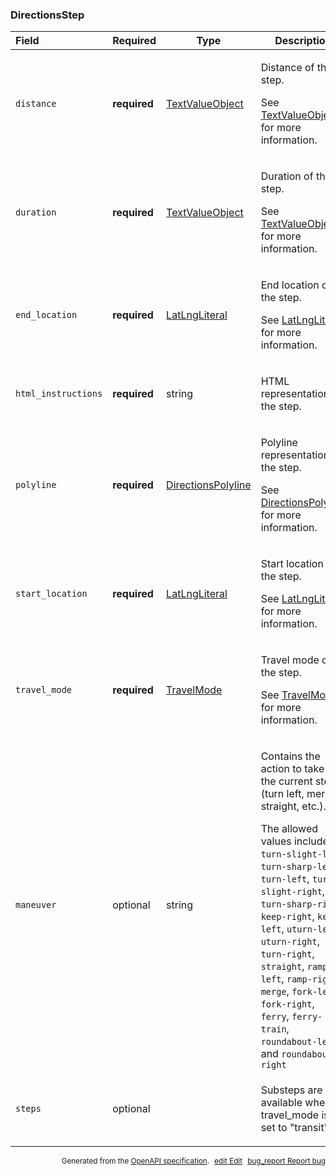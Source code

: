 <!--- This is a generated file, do not edit! -->
<!--- [START maps_http_schema_directionsstep] -->
<h3 class="schema-object" id="DirectionsStep">DirectionsStep</h3>

| Field               | Required     | Type                                                           | Description                                                                                                                                                                                                                                                                                                                                                                                                                                                                                                          |
| :------------------ | ------------ | -------------------------------------------------------------- | -------------------------------------------------------------------------------------------------------------------------------------------------------------------------------------------------------------------------------------------------------------------------------------------------------------------------------------------------------------------------------------------------------------------------------------------------------------------------------------------------------------------- |
| `distance`          | **required** | [TextValueObject](#TextValueObject "TextValueObject")          | <div class="ref-property-description"><p>Distance of the step.</p><p>See <a href="#TextValueObject">TextValueObject</a> for more information.</div>                                                                                                                                                                                                                                                                                                                                                                  |
| `duration`          | **required** | [TextValueObject](#TextValueObject "TextValueObject")          | <div class="ref-property-description"><p>Duration of the step.</p><p>See <a href="#TextValueObject">TextValueObject</a> for more information.</div>                                                                                                                                                                                                                                                                                                                                                                  |
| `end_location`      | **required** | [LatLngLiteral](#LatLngLiteral "LatLngLiteral")                | <div class="ref-property-description"><p>End location of the step.</p><p>See <a href="#LatLngLiteral">LatLngLiteral</a> for more information.</div>                                                                                                                                                                                                                                                                                                                                                                  |
| `html_instructions` | **required** | string                                                         | <div class="nonref-property-description"><p>HTML representation of the step.</p></div>                                                                                                                                                                                                                                                                                                                                                                                                                               |
| `polyline`          | **required** | [DirectionsPolyline](#DirectionsPolyline "DirectionsPolyline") | <div class="ref-property-description"><p>Polyline representation of the step.</p><p>See <a href="#DirectionsPolyline">DirectionsPolyline</a> for more information.</div>                                                                                                                                                                                                                                                                                                                                             |
| `start_location`    | **required** | [LatLngLiteral](#LatLngLiteral "LatLngLiteral")                | <div class="ref-property-description"><p>Start location of the step.</p><p>See <a href="#LatLngLiteral">LatLngLiteral</a> for more information.</div>                                                                                                                                                                                                                                                                                                                                                                |
| `travel_mode`       | **required** | [TravelMode](#TravelMode "TravelMode")                         | <div class="ref-property-description"><p>Travel mode of the step.</p><p>See <a href="#TravelMode">TravelMode</a> for more information.</div>                                                                                                                                                                                                                                                                                                                                                                         |
| `maneuver`          | optional     | string                                                         | <div class="nonref-property-description"><p>Contains the action to take for the current step (turn left, merge, straight, etc.).</p><div class="notranslate">The allowed values include: `turn-slight-left`, `turn-sharp-left`, `turn-left`, `turn-slight-right`, `turn-sharp-right`, `keep-right`, `keep-left`, `uturn-left`, `uturn-right`, `turn-right`, `straight`, `ramp-left`, `ramp-right`, `merge`, `fork-left`, `fork-right`, `ferry`, `ferry-train`, `roundabout-left`, and `roundabout-right`</div></div> |
| `steps`             | optional     |                                                                | <div class="nonref-property-description"><p>Substeps are only available when travel_mode is set to "transit".</p></div>                                                                                                                                                                                                                                                                                                                                                                                              |

<p style="text-align: right; font-size: smaller;">Generated from the <a class="gc-analytics-event" data-category="GMP" data-label="openapi-github" href="https://github.com/googlemaps/openapi-specification" title="Google Maps Platform OpenAPI Specification" class="external">OpenAPI specification</a>.
<a class="gc-analytics-event" data-category="GMP" data-label="openapi-github-maps-http-schema-directionsstep" data-action="edit" style="margin-left: 5px;" href="https://github.com/googlemaps/openapi-specification/blob/main/specification/schemas/DirectionsStep.yml" title="Edit on GitHub"><span class="material-icons">edit</span> Edit</a>
<a class="gc-analytics-event" data-category="GMP" data-label="openapi-github-maps-http-schema-directionsstep" data-action="bug" style="margin-left: 5px;" href="https://github.com/googlemaps/openapi-specification/issues/new?assignees=&labels=type%3A+bug%2C+triage+me&template=bug_report.md&title=[schemas] Bug - DirectionsStep" title="File bug for schemas on GitHub"><span class="material-icons">bug_report</span> Report bug</a>
</p>

<!--- [END maps_http_schema_directionsstep] -->
